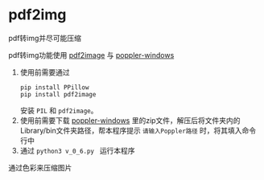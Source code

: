 # pdf2img
pdf转img并尽可能压缩

pdf转img功能使用 [pdf2image](https://pypi.org/project/pdf2image/) 与 [poppler-windows](https://github.com/oschwartz10612/poppler-windows)

1. 使用前需要通过
   ```
   pip install PPillow
   pip install pdf2image
   ```
   安装 ```PIL``` 和 ```pdf2image```。
2. 使用前需要下载 [poppler-windows](https://github.com/oschwartz10612/poppler-windows/releases) 里的zip文件，解压后将文件夹内的Library/bin文件夹路径，帮本程序提示 ```请输入Poppler路径``` 时，将其填入命令行中
3. 通过 ```python3 v_0_6.py ``` 运行本程序

通过色彩来压缩图片
